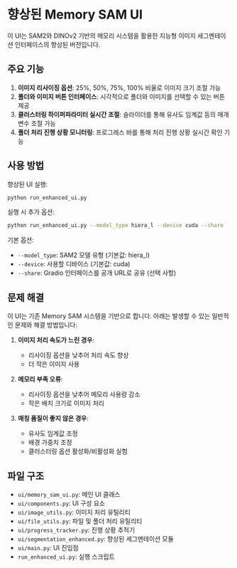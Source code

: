 # 향상된 Memory SAM UI

이 UI는 SAM2와 DINOv2 기반의 메모리 시스템을 활용한 지능형 이미지 세그멘테이션 인터페이스의 향상된 버전입니다.

## 주요 기능

1. **이미지 리사이징 옵션**: 25%, 50%, 75%, 100% 비율로 이미지 크기 조절 가능
2. **폴더와 이미지 버튼 인터페이스**: 시각적으로 폴더와 이미지를 선택할 수 있는 버튼 제공
3. **클러스터링 하이퍼파라미터 실시간 조절**: 슬라이더를 통해 유사도 임계값 등의 매개변수 조절 가능
4. **폴더 처리 진행 상황 모니터링**: 프로그레스 바를 통해 처리 진행 상황 실시간 확인 기능

## 사용 방법

향상된 UI 실행:
```bash
python run_enhanced_ui.py
```

실행 시 추가 옵션:
```bash
python run_enhanced_ui.py --model_type hiera_l --device cuda --share
```

기본 옵션:
- `--model_type`: SAM2 모델 유형 (기본값: hiera_l)
- `--device`: 사용할 디바이스 (기본값: cuda)
- `--share`: Gradio 인터페이스를 공개 URL로 공유 (선택 사항)

## 문제 해결

이 UI는 기존 Memory SAM 시스템을 기반으로 합니다. 아래는 발생할 수 있는 일반적인 문제와 해결 방법입니다:

1. **이미지 처리 속도가 느린 경우**: 
   - 리사이징 옵션을 낮추어 처리 속도 향상
   - 더 작은 이미지 사용

2. **메모리 부족 오류**:
   - 리사이징 옵션을 낮추어 메모리 사용량 감소
   - 작은 배치 크기로 이미지 처리

3. **매칭 품질이 좋지 않은 경우**:
   - 유사도 임계값 조정
   - 배경 가중치 조정
   - 클러스터링 옵션 활성화/비활성화 실험

## 파일 구조

- `ui/memory_sam_ui.py`: 메인 UI 클래스
- `ui/components.py`: UI 구성 요소
- `ui/image_utils.py`: 이미지 처리 유틸리티
- `ui/file_utils.py`: 파일 및 폴더 처리 유틸리티
- `ui/progress_tracker.py`: 진행 상황 추적기
- `ui/segmentation_enhanced.py`: 향상된 세그멘테이션 모듈
- `ui/main.py`: UI 진입점
- `run_enhanced_ui.py`: 실행 스크립트